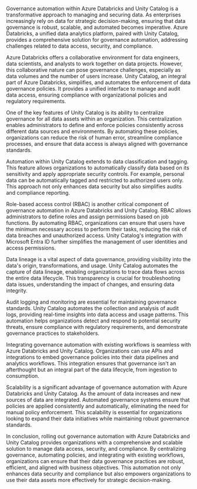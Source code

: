Governance automation within Azure Databricks and Unity Catalog is a transformative approach to managing and securing data. As enterprises increasingly rely on data for strategic decision-making, ensuring that data governance is robust, scalable, and automated becomes imperative. Azure Databricks, a unified data analytics platform, paired with Unity Catalog, provides a comprehensive solution for governance automation, addressing challenges related to data access, security, and compliance.

Azure Databricks offers a collaborative environment for data engineers, data scientists, and analysts to work together on data projects. However, this collaborative nature can pose governance challenges, especially as data volumes and the number of users increase. Unity Catalog, an integral part of Azure Databricks, simplifies, and automates the enforcement of data governance policies. It provides a unified interface to manage and audit data access, ensuring compliance with organizational policies and regulatory requirements.

One of the key features of Unity Catalog is its ability to centralize governance for all data assets within an organization. This centralization enables administrators to define and enforce policies consistently across different data sources and environments. By automating these policies, organizations can reduce the risk of human error, streamline compliance processes, and ensure that data access is always aligned with governance standards.

Automation within Unity Catalog extends to data classification and tagging. This feature allows organizations to automatically classify data based on its sensitivity and apply appropriate security controls. For example, personal data can be automatically tagged and restricted to authorized users only. This approach not only enhances data security but also simplifies audits and compliance reporting.

Role-based access control (RBAC) is another critical component of governance automation in Azure Databricks and Unity Catalog. RBAC allows administrators to define roles and assign permissions based on job functions. By automating RBAC, organizations can ensure that users have the minimum necessary access to perform their tasks, reducing the risk of data breaches and unauthorized access. Unity Catalog's integration with Microsoft Entra ID further simplifies the management of user identities and access permissions.

Data lineage is a vital aspect of data governance, providing visibility into the data's origin, transformations, and usage. Unity Catalog automates the capture of data lineage, enabling organizations to trace data flows across the entire data lifecycle. This transparency is crucial for troubleshooting data issues, understanding the impact of changes, and ensuring data integrity.

Audit logging and monitoring are essential for maintaining governance standards. Unity Catalog automates the collection and analysis of audit logs, providing real-time insights into data access and usage patterns. This automation helps organizations detect and respond to potential security threats, ensure compliance with regulatory requirements, and demonstrate governance practices to stakeholders.

Integrating governance automation with existing workflows is seamless with Azure Databricks and Unity Catalog. Organizations can use APIs and integrations to embed governance policies into their data pipelines and analytics workflows. This integration ensures that governance isn't an afterthought but an integral part of the data lifecycle, from ingestion to consumption.

Scalability is a significant advantage of governance automation with Azure Databricks and Unity Catalog. As the amount of data increases and new sources of data are integrated. Automated governance systems ensure that policies are applied consistently and automatically, eliminating the need for manual policy enforcement. This scalability is essential for organizations looking to expand their data initiatives while maintaining robust governance standards.

In conclusion, rolling out governance automation with Azure Databricks and Unity Catalog provides organizations with a comprehensive and scalable solution to manage data access, security, and compliance. By centralizing governance, automating policies, and integrating with existing workflows, organizations can ensure that their data governance practices are robust, efficient, and aligned with business objectives. This automation not only enhances data security and compliance but also empowers organizations to use their data assets more effectively for strategic decision-making.